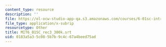 ```yaml
---
content_type: resource
description: ''
file: https://ol-ocw-studio-app-qa.s3.amazonaws.com/courses/6-01sc-introduction-to-electrical-engineering-and-computer-science-i-spring-2011/0183a5a35c085b7b9c4c67a4beed75ad_MIT6_01SC_rec3_300k.vtt
file_type: application/x-subrip
resourcetype: Other
title: MIT6_01SC_rec3_300k.srt
uid: 0183a5a3-5c08-5b7b-9c4c-67a4beed75ad
---
```

